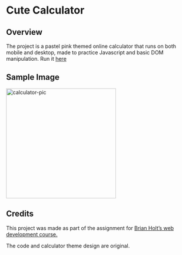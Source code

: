 # Cute Calculator
## Overview
The project is a pastel pink themed online calculator that runs on both mobile and desktop, made to practice Javascript and basic DOM manipulation.
Run it [here](https://claretan44.github.io/cute-calculator/)

## Sample Image
<img width="298" alt="calculator-pic" src="https://github.com/user-attachments/assets/0a72833c-520d-4d60-859f-4cb98fe035b9" />


## Credits
This project was made as part of the assignment for [Brian Holt’s web development course.](https://btholt.github.io/complete-intro-to-web-dev-v3/) 

The code and calculator theme design are original.

